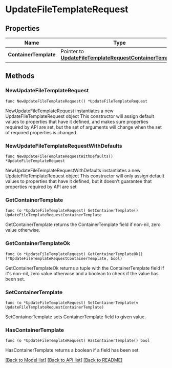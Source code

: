 # UpdateFileTemplateRequest

## Properties

Name | Type | Description | Notes
------------ | ------------- | ------------- | -------------
**ContainerTemplate** | Pointer to [**UpdateFileTemplateRequestContainerTemplate**](UpdateFileTemplateRequestContainerTemplate.md) |  | [optional] 

## Methods

### NewUpdateFileTemplateRequest

`func NewUpdateFileTemplateRequest() *UpdateFileTemplateRequest`

NewUpdateFileTemplateRequest instantiates a new UpdateFileTemplateRequest object
This constructor will assign default values to properties that have it defined,
and makes sure properties required by API are set, but the set of arguments
will change when the set of required properties is changed

### NewUpdateFileTemplateRequestWithDefaults

`func NewUpdateFileTemplateRequestWithDefaults() *UpdateFileTemplateRequest`

NewUpdateFileTemplateRequestWithDefaults instantiates a new UpdateFileTemplateRequest object
This constructor will only assign default values to properties that have it defined,
but it doesn't guarantee that properties required by API are set

### GetContainerTemplate

`func (o *UpdateFileTemplateRequest) GetContainerTemplate() UpdateFileTemplateRequestContainerTemplate`

GetContainerTemplate returns the ContainerTemplate field if non-nil, zero value otherwise.

### GetContainerTemplateOk

`func (o *UpdateFileTemplateRequest) GetContainerTemplateOk() (*UpdateFileTemplateRequestContainerTemplate, bool)`

GetContainerTemplateOk returns a tuple with the ContainerTemplate field if it's non-nil, zero value otherwise
and a boolean to check if the value has been set.

### SetContainerTemplate

`func (o *UpdateFileTemplateRequest) SetContainerTemplate(v UpdateFileTemplateRequestContainerTemplate)`

SetContainerTemplate sets ContainerTemplate field to given value.

### HasContainerTemplate

`func (o *UpdateFileTemplateRequest) HasContainerTemplate() bool`

HasContainerTemplate returns a boolean if a field has been set.


[[Back to Model list]](../README.md#documentation-for-models) [[Back to API list]](../README.md#documentation-for-api-endpoints) [[Back to README]](../README.md)


